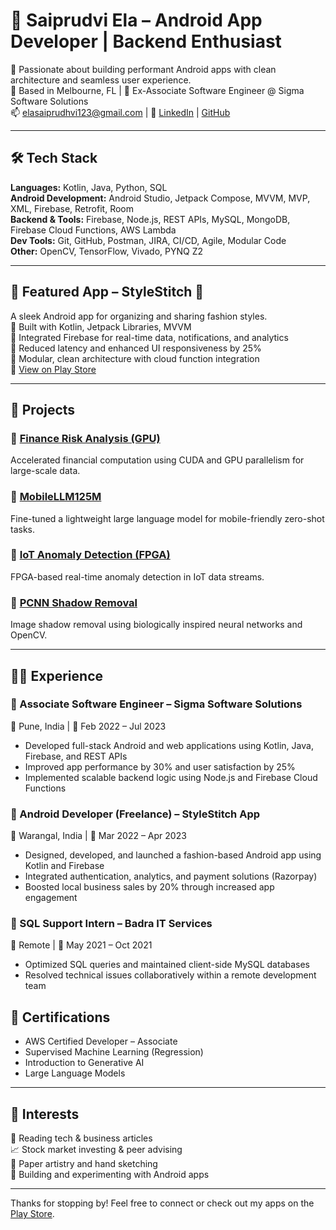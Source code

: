 
# 📱 Saiprudvi Ela – Android App Developer | Backend Enthusiast  

🎯 Passionate about building performant Android apps with clean architecture and seamless user experience.  
📍 Based in Melbourne, FL | 💼 Ex-Associate Software Engineer @ Sigma Software Solutions  
📫 elasaiprudhvi123@gmail.com | 🔗 [LinkedIn](https://linkedin.com/in/prudvi0102) | [GitHub](https://github.com/saiprudvi0102)

---

## 🛠️ Tech Stack  
**Languages:** Kotlin, Java, Python, SQL  
**Android Development:** Android Studio, Jetpack Compose, MVVM, MVP, XML, Firebase, Retrofit, Room  
**Backend & Tools:** Firebase, Node.js, REST APIs, MySQL, MongoDB, Firebase Cloud Functions, AWS Lambda  
**Dev Tools:** Git, GitHub, Postman, JIRA, CI/CD, Agile, Modular Code  
**Other:** OpenCV, TensorFlow, Vivado, PYNQ Z2  

---

## 🚀 Featured App – StyleStitch 👗  
A sleek Android app for organizing and sharing fashion styles.  
🔹 Built with Kotlin, Jetpack Libraries, MVVM  
🔹 Integrated Firebase for real-time data, notifications, and analytics  
🔹 Reduced latency and enhanced UI responsiveness by 25%  
🔹 Modular, clean architecture with cloud function integration  
🔗 [View on Play Store](https://play.google.com/store/apps/details?id=com.project.BucketListTech)

---

## 📂 Projects

### 🔧 [Finance Risk Analysis (GPU)](https://github.com/saiprudvi0102/Finance-Risk-Analysis-GPU)  
Accelerated financial computation using CUDA and GPU parallelism for large-scale data.

### 🤖 [MobileLLM125M](https://github.com/saiprudvi0102/MobileLLM125M)  
Fine-tuned a lightweight large language model for mobile-friendly zero-shot tasks.

### 📡 [IoT Anomaly Detection (FPGA)](https://github.com/saiprudvi0102/AnomalyDetection)  
FPGA-based real-time anomaly detection in IoT data streams.

### 🌅 [PCNN Shadow Removal](https://github.com/saiprudvi0102/PCNN-Shadow-Removal)  
Image shadow removal using biologically inspired neural networks and OpenCV.

---

## 👨‍💻 Experience

### 💼 Associate Software Engineer – Sigma Software Solutions  
📍 Pune, India | 📅 Feb 2022 – Jul 2023  
- Developed full-stack Android and web applications using Kotlin, Java, Firebase, and REST APIs  
- Improved app performance by 30% and user satisfaction by 25%  
- Implemented scalable backend logic using Node.js and Firebase Cloud Functions

### 💼 Android Developer (Freelance) – StyleStitch App  
📍 Warangal, India | 📅 Mar 2022 – Apr 2023  
- Designed, developed, and launched a fashion-based Android app using Kotlin and Firebase  
- Integrated authentication, analytics, and payment solutions (Razorpay)  
- Boosted local business sales by 20% through increased app engagement

### 💼 SQL Support Intern – Badra IT Services  
📍 Remote | 📅 May 2021 – Oct 2021  
- Optimized SQL queries and maintained client-side MySQL databases  
- Resolved technical issues collaboratively within a remote development team

## 🧠 Certifications
- AWS Certified Developer – Associate  
- Supervised Machine Learning (Regression)  
- Introduction to Generative AI  
- Large Language Models

---

## 🎯 Interests  
📖 Reading tech & business articles  
📈 Stock market investing & peer advising  
🎨 Paper artistry and hand sketching  
📱 Building and experimenting with Android apps  

---

Thanks for stopping by! Feel free to connect or check out my apps on the [Play Store](https://play.google.com/store/apps/details?id=com.project.BucketListTech).

